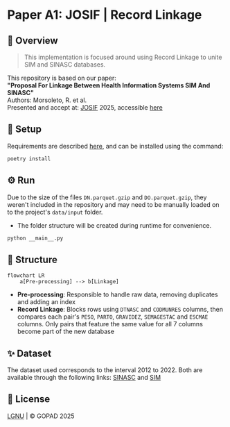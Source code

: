 # Paper A1: JOSIF | Record Linkage

## 📌 Overview

> This implementation is focused around using Record Linkage to unite SIM and SINASC databases.  

This repository is based on our paper:  
**"Proposal For Linkage Between Health Information Systems SIM And SINASC"**   
Authors: Morsoleto, R. et al.  
Presented and accept at: [JOSIF](https://josif.ifsuldeminas.edu.br/ojs/index.php/anais/index) 2025, accessible [here](https://josif.ifsuldeminas.edu.br/ojs/index.php/anais/article/view/2528)

## 🚀 Setup

Requirements are described [here](pyproject.toml), and can be 
installed using the command:

```bash
poetry install
```

## ⚙ Run
Due to the size of the files ``DN.parquet.gzip`` and ``DO.parquet.gzip``, they weren't included in the repository and may need to be manually loaded on to the project's ``data/input`` folder. 
- The folder structure will be created during runtime for convenience.

```bash
python __main__.py
```

## 🔮 Structure

````mermaid
flowchart LR
    a[Pre-processing] --> b[Linkage]
````
- **Pre-processing**: Responsible to handle raw data, removing
duplicates and adding an index
- **Record Linkage**: Blocks rows using ``DTNASC`` and ``CODMUNRES`` columns, then compares each pair's ``PESO``, ``PARTO``, ``GRAVIDEZ``, ``SEMAGESTAC`` and ``ESCMAE`` columns. Only pairs that feature the same value for all 7 columns become part of the new database


## ✨ Dataset

The dataset used corresponds to the interval 2012 to 2022. Both are available through the following links: [SINASC](https://github.com/GOPAD-Datasus/DB_SINASC) and [SIM](https://github.com/GOPAD-Datasus/DB_SIM)

## 📝 License
[LGNU](LICENSE) | © GOPAD 2025